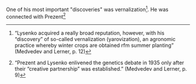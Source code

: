 One of his most important "discoveries" was vernalization[^1]. He was connected with Prezent[^2]

[^1]:“Lysenko acquired a really broad reputation, however, with  his “discovery” of so-called vernalization (yarovization), an agronomic practice whereby winter crops are obtained rfm  summer planting”  (Medvedev and Lerner, p. 12)

[^2]:“Prezent  and Lysenko enlivened the genetics debate in 1935 only after  their “creative partnership” was established.”  (Medvedev and Lerner, p. 9)
